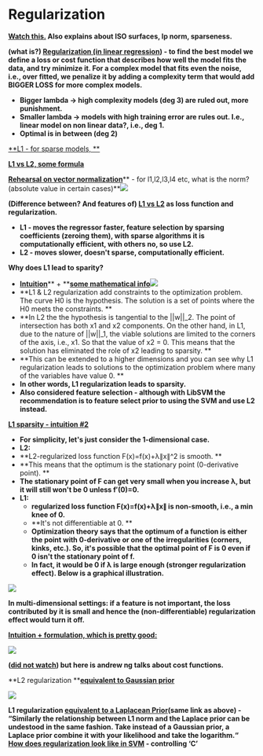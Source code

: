# Regularization

****[**Watch this.**](https://www.youtube.com/watch?v=sO4ZirJh9ds)** Also explains about ISO surfaces, lp norm, sparseness.**

**(what is?) **[**Regularization (in linear regression**](https://datanice.github.io/machine-learning-101-what-is-regularization-interactive.html)**) - to find the best model we define a loss or cost function that describes how well the model fits the data, and try minimize it. For a complex model that fits even the noise, i.e., over fitted, we penalize it by adding a complexity term that would add BIGGER LOSS for more complex models.**

* **Bigger lambda -> high complexity models (deg 3) are ruled out, more punishment.**
* **Smaller lambda -> models with high training error are rules out. I.e.,  linear model on non linear data?, i.e., deg 1.**
* **Optimal is in between (deg 2)**

[**L1 - for sparse models, **](https://stats.stackexchange.com/questions/45643/why-l1-norm-for-sparse-models)

[**L1 vs L2, some formula**](https://towardsdatascience.com/l1-and-l2-regularization-methods-ce25e7fc831c)

[**Rehearsal on vector normalization**](http://mathworld.wolfram.com/VectorNorm.html)** - for l1,l2,l3,l4 etc, what is the norm? (absolute value in certain cases)**![](https://lh4.googleusercontent.com/5hTo0rvgBumQGTtucuYoXqXdL3Le2hDfKmqy6JfLwzWXFGn-SjWXcT34vc04uM6SJAuixyRkxPIUr3Fyv-3CrJ1SdqWjGll_hvy3p9rMjY-ZT0bV07Y2fvzBNgCG1-xbhlLdOxaJ)

**(Difference between? And features of) **[**L1 vs L2**](http://www.chioka.in/differences-between-l1-and-l2-as-loss-function-and-regularization/)** as loss function and regularization.**

* **L1 - moves the regressor faster, feature selection by sparsing coefficients (zeroing them), with sparse algorithms it is computationally efficient, with others no, so use L2.**
* **L2 - moves slower, doesn't sparse, computationally efficient.**

**Why does L1 lead to sparity?**

* [**Intuition**](https://www.quora.com/Why-is-L1-regularization-supposed-to-lead-to-sparsity-than-L2)** + **[**some mathematical info**](https://www.quora.com/What-is-the-difference-between-L1-and-L2-regularization)![](https://lh6.googleusercontent.com/WOFPU50nTvEN0O6HdQZ8ZEyJQ3lAETvDEF_gyPWkauv7OG13X31ac51\_iSTVHvejv34i4DVhQ67W2NgGh5i9Z90iZ3ojhtoLJVWVqo2nmPPb6Rla_eb21CoAI7uT-bjBvaWTYZ3J)
* **L1 & L2 regularization add constraints to the optimization problem. The curve H0 is the hypothesis. The solution is a set of points where the H0 meets the constraints. **
* **In L2 the the hypothesis is tangential to the ||w||\_2. The point of intersection has both x1 and x2 components. On the other hand, in L1, due to the nature of ||w||\_1, the viable solutions are limited to the corners of the axis, i.e.,  x1. So that the value of x2 = 0. This means that the solution has eliminated the role of x2 leading to sparsity. **
* **This can be extended to a higher dimensions and you can see why L1 regularization leads to solutions to the optimization problem where many of the variables have value 0.  **
* **In other words, L1 regularization leads to sparsity.**
* **Also considered feature selection - although with LibSVM the recommendation is to feature select prior to using the SVM and use L2 instead.**

[**L1 sparsity - intuition #2**](https://www.quora.com/What-is-the-difference-between-L1-and-L2-regularization)

* **For simplicity, let's just consider the 1-dimensional case.**
* **L2:**
* **L2-regularized loss function F(x)=f(x)+λ∥x∥^2 is smooth. **
* **This means that the optimum is the stationary point (0-derivative point). **
* **The stationary point of F can get very small when you increase λ, but it will still won't be 0 unless f′(0)=0.**
* **L1:**
  * **regularized loss function F(x)=f(x)+λ∥x∥ is non-smooth, i.e., a min knee of 0.**
  * **It's not differentiable at 0. **
  * **Optimization theory says that the optimum of a function is either the point with 0-derivative or one of the irregularities (corners, kinks, etc.). So, it's possible that the optimal point of F is 0 even if 0 isn't the stationary point of f.**
  * **In fact, it would be 0 if λ is large enough (stronger regularization effect). Below is a graphical illustration.**

![](https://lh4.googleusercontent.com/stbOxAhMUFmtwSCdHHFFRdw-A3ngyZzVZHmEvezUHb5dkQrF4KQVs27I3euth9gUng3nkx4g7H2Gn2cx7\_R0lzO-14sGhr9Yz8OiLYZ1gRoWIV8b5tl3pVI7z9uvRMI6IXhEpn9k)

**In multi-dimensional settings: if a feature is not important, the loss contributed by it is small and hence the (non-differentiable) regularization effect would turn it off.**

[**Intuition + formulation, which is pretty good:**](https://stats.stackexchange.com/questions/45643/why-l1-norm-for-sparse-models)

![](https://lh5.googleusercontent.com/BJ_dZzNlDQLh23d5OvjEJV-IYcBRjw57fZbWcuxO9bmpxpXIV1kKrZ3rIR4b_eKU4dx7tiFFCCd-VD2KYEcG9Yj5PqvpLzcUcj163WfrtaiC5b6JmgoOtZbJCE7j8VyOQpcOiSPc)

**(**[**did not watch**](https://www.coursera.org/learn/machine-learning/lecture/db3jS/model-representation)**) but here is andrew ng talks about cost functions.**

**L2 regularization **[**equivalent to Gaussian prior**](https://stats.stackexchange.com/questions/163388/l2-regularization-is-equivalent-to-gaussian-prior)

![](https://lh6.googleusercontent.com/IKbhIIL-8B_VML7\_gaPwgW70A9suIWqR2iELzjKTD_ABm9vruQUc5RSs83vYK8ujWb-q16gL2W4hzMT3f9FBCTsQQxH2\_U-r24zXIva3FnllHjYc-VfA1qQEMyUu76ncSrI8ovri)

**L1 regularization **[**equivalent to a Laplacean Prior**](https://stats.stackexchange.com/questions/163388/l2-regularization-is-equivalent-to-gaussian-prior)**(same link as above) - “Similarly the relationship between L1 norm and the Laplace prior can be undestood in the same fashion. Take instead of a Gaussian prior, a Laplace prior combine it with your likelihood and take the logarithm.“**\
****[**How does regularization look like in SVM**](https://datascience.stackexchange.com/questions/4943/intuition-for-the-regularization-parameter-in-svm)** - controlling ‘C’**
